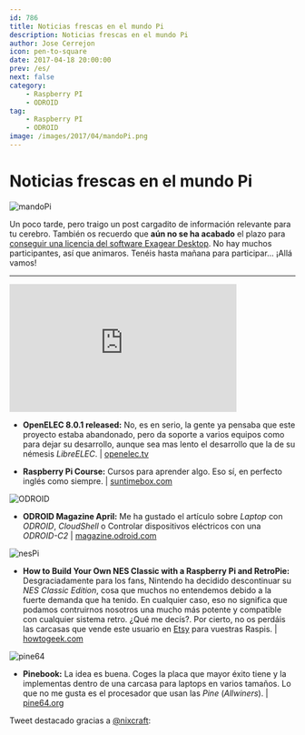 ```yaml
---
id: 786
title: Noticias frescas en el mundo Pi
description: Noticias frescas en el mundo Pi
author: Jose Cerrejon
icon: pen-to-square
date: 2017-04-18 20:00:00
prev: /es/
next: false
category:
    - Raspberry PI
    - ODROID
tag:
    - Raspberry PI
    - ODROID
image: /images/2017/04/mandoPi.png
---
```


# Noticias frescas en el mundo Pi

![mandoPi](/images/2017/04/mandoPi.png)

Un poco tarde, pero traigo un post cargadito de información relevante para tu cerebro. También os recuerdo que **aún no se ha acabado** el plazo para [conseguir una licencia del software Exagear Desktop](/post.php?id=782). No hay muchos participantes, así que animaros. Tenéis hasta mañana para participar... ¡Allá vamos!

---

<iframe width="400" height="225" src="https://www.youtube.com/embed/xiQX0YXYuqU?rel=0" frameborder="0" allowfullscreen></iframe>

-   **OpenELEC 8.0.1 released:** No, es en serio, la gente ya pensaba que este proyecto estaba abandonado, pero da soporte a varios equipos como para dejar su desarrollo, aunque sea mas lento el desarrollo que la de su némesis _LibreELEC_. | [openelec.tv](https://openelec.tv/news/22-releases/184-stable-openelec-8-0-released)

-   **Raspberry Pi Course:** Cursos para aprender algo. Eso sí, en perfecto inglés como siempre. | [suntimebox.com](https://www.suntimebox.com/raspberry-pi-tutorial-course/)

![ODROID](https://u75174878@misapuntesde.com/images/2017/04/odroid_mag.jpg)

-   **ODROID Magazine April:** Me ha gustado el artículo sobre _Laptop_ con _ODROID_, _CloudShell_ o Controlar dispositivos eléctricos con una _ODROID-C2_ | [magazine.odroid.com](https://magazine.odroid.com/201704)

![nesPi](/images/2017/04/nesPi.png)

-   **How to Build Your Own NES Classic with a Raspberry Pi and RetroPie:** Desgraciadamente para los fans, Nintendo ha decidido descontinuar su _NES Classic Edition_, cosa que muchos no entendemos debido a la fuerte demanda que ha tenido. En cualquier caso, eso no significa que podamos contruirnos nosotros una mucho más potente y compatible con cualquier sistema retro. ¿Qué me decís?. Por cierto, no os perdáis las carcasas que vende este usuario en [Etsy](https://www.etsy.com/shop/Fynsya?ref=l2-shopheader-name) para vuestras Raspis. | [howtogeek.com](https://www.howtogeek.com/286842/how-to-build-your-own-nes-classic-with-a-raspberry-pi-and-retropie)

![pine64](/images/2017/04/pine64.png)

-   **Pinebook:** La idea es buena. Coges la placa que mayor éxito tiene y la implementas dentro de una carcasa para laptops en varios tamaños. Lo que no me gusta es el procesador que usan las _Pine_ (_Allwiners_). | [pine64.org](https://www.pine64.org/?page_id=3707)

Tweet destacado gracias a [@nixcraft](https://twitter.com/nixcraft/):
